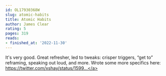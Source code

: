 ```yaml
---
id: OL17930368W
slug: atomic-habits
title: Atomic Habits
author: James Clear
rating: 5
pages: 319
reads:
- finished_at: '2022-11-30'
---
```

It's very good. Great refresher, led to tweaks: crisper triggers, “get to” reframing, speaking out loud, and more. Wrote some more specifics here: <a target="_blank" rel="noopener nofollow" href="https://twitter.com/xshay/status/1599204881726066688">https://twitter.com/xshay/status/1599...</a>
